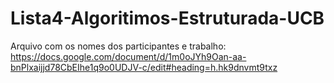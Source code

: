 # Lista4-Algoritimos-Estruturada-UCB
Arquivo com os nomes dos participantes e trabalho: https://docs.google.com/document/d/1m0oJYh9Oan-aa-bnPlxaijjd78CbEIhe1q9o0UDJV-c/edit#heading=h.hk9dnvmt9txz

